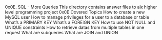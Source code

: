 0x0E. SQL - More Queries
This directory contains answer files to alx higher level programming project 0x0E
Covered Topics
How to create a new MySQL user
How to manage privileges for a user to a database or table
What’s a PRIMARY KEY
What’s a FOREIGN KEY
How to use NOT NULL and UNIQUE constraints
How to retrieve datas from multiple tables in one request
What are subqueries
What are JOIN and UNION
